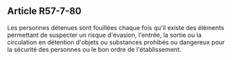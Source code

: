 Article R57-7-80
----
Les personnes détenues sont fouillées chaque fois qu'il existe des éléments
permettant de suspecter un risque d'évasion, l'entrée, la sortie ou la
circulation en détention d'objets ou substances prohibés ou dangereux pour la
sécurité des personnes ou le bon ordre de l'établissement.
